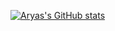 [![Aryas's GitHub stats](https://github-readme-stats.vercel.app/api?username=aryala7)](https://github.com/aryala7/github-readme-stats)
